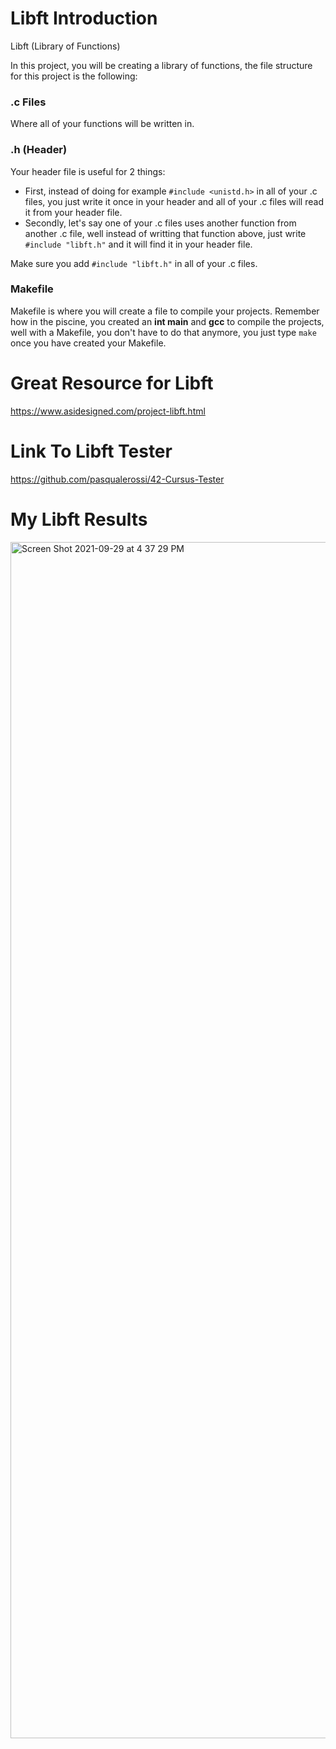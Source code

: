 # Libft Introduction

Libft (Library of Functions)

In this project, you will be creating a library of functions, the file structure for this project is the following:

### .c Files 
Where all of your functions will be written in. 

### .h (Header)
Your header file is useful for 2 things:
- First, instead of doing for example `#include <unistd.h>` in all of your .c files, you just write it once in your header and all of your .c files will read it from your header file. 
- Secondly, let's say one of your .c files uses another function from another .c file, well instead of writting that function above, just write `#include "libft.h"` and it will find it in your header file. 

Make sure you add `#include "libft.h"` in all of your .c files.

### Makefile 
Makefile is where you will create a file to compile your projects. Remember how in the piscine, you created an **int main** and **gcc** to compile the projects, well with a Makefile, you don't have to do that anymore, you just type `make` once you have created your Makefile. 

# Great Resource for Libft

https://www.asidesigned.com/project-libft.html 

# Link To Libft Tester
https://github.com/pasqualerossi/42-Cursus-Tester

# My Libft Results

<img width="1914" alt="Screen Shot 2021-09-29 at 4 37 29 PM" src="https://www.geekboots.com/_next/image?url=https%3A%2F%2Fcdn.geekboots.com%2Fgeek%2Fmost-useful-standard-library-functions-in-c-language-hero-1677491331376.webp&w=1080&q=75"> 

